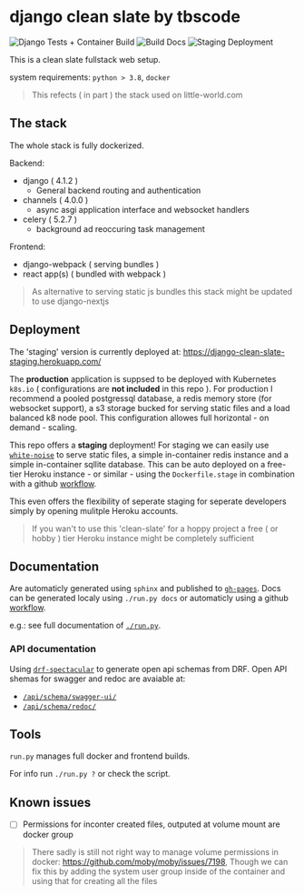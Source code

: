# django clean slate by tbscode

![Django Tests + Container Build](https://github.com/tbscode/django-clean-slate/actions/workflows/tests.yaml/badge.svg)
![Build Docs](https://github.com/tbscode/django-clean-slate/actions/workflows/docs.yaml/badge.svg)
![Staging Deployment](https://github.com/tbscode/django-clean-slate/actions/workflows/stage.yaml/badge.svg)

This is a clean slate fullstack web setup.

system requirements: `python > 3.8`, `docker`

> This refects ( in part ) the stack used on little-world.com

## The stack

The whole stack is fully dockerized.

Backend:

- django ( 4.1.2 )
  - General backend routing and authentication
- channels ( 4.0.0 )
  - async asgi application interface and websocket handlers
- celery ( 5.2.7 )
  - background ad reoccuring task management

Frontend:

- django-webpack ( serving bundles )
- react app(s) ( bundled with webpack )

> As alternative to serving static js bundles this stack might be updated to use django-nextjs

## Deployment

The 'staging' version is currently deployed at: https://django-clean-slate-staging.herokuapp.com/

The **production** application is suppsed to be deployed with Kubernetes `k8s.io` ( configurations are **not included** in this repo ).
For production I recommend a pooled postgressql database, a redis memory store (for websocket support), a s3 storage bucked for serving static files and a load balanced k8 node pool. This configuration allowes full horizontal - on demand - scaling.

This repo offers a **staging** deployment! For staging we can easily use [`white-noise`](http://whitenoise.evans.io/en/stable/) to serve static files, a simple in-container redis instance and a simple in-container sqllite database. This can be auto deployed on a free-tier Heroku instance - or similar - using the `Dockerfile.stage` in combination with a github [workflow](https://github.com/tbscode/django-clean-slate/actions/workflows/stage.yaml).

This even offers the flexibility of seperate staging for seperate developers simply by opening mulitple Heroku accounts.

> If you wan't to use this 'clean-slate' for a hoppy project a free ( or hobby ) tier Heroku instance might be completely sufficient

## Documentation

Are automaticly generated using `sphinx` and published to [`gh-pages`](https://tbscode.github.io/django-clean-slate).
Docs can be generated localy using `./run.py docs` or automaticly using a github [workflow](https://github.com/tbscode/django-clean-slate/actions/workflows/docs.yaml).

e.g.: see full documentation of [`./run.py`](https://tbscode.github.io/django-clean-slate/apidoc/extra_mods.run.html#module-extra_mods.run).

### API documentation

Using [`drf-spectacular`](https://github.com/tfranzel/drf-spectacular) to generate open api schemas from DRF.
Open API shemas for swagger and redoc are avaiable at:

- [`/api/schema/swagger-ui/`](https://django-clean-slate-staging.herokuapp.com/api/schema/swagger-ui/)
- [`/api/schema/redoc/`](https://django-clean-slate-staging.herokuapp.com/api/schema/redoc/)

## Tools

`run.py` manages full docker and frontend builds.

For info run `./run.py ?` or check the script.

## Known issues

- [ ] Permissions for inconter created files, outputed at volume mount are docker group

> There sadly is still not right way to manage volume permissions in docker: https://github.com/moby/moby/issues/7198,
> Though we can fix this by adding the system user group inside of the container and using that for creating all the files
